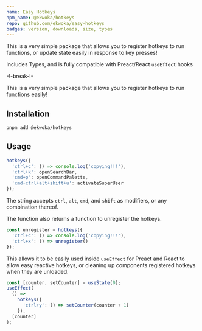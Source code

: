 ```yaml
---
name: Easy Hotkeys
npm_name: @ekwoka/hotkeys
repo: github.com/ekwoka/easy-hotkeys
badges: version, downloads, size, types
---
```


This is a very simple package that allows you to register hotkeys to run functions, or update state easily in response to key presses!

Includes Types, and is fully compatible with Preact/React `useEffect` hooks

-!-break-!-

This is a very simple package that allows you to register hotkeys to run functions easily!

## Installation

```zsh
pnpm add @ekwoka/hotkeys
```

## Usage

```js
hotkeys({
  'ctrl+c': () => console.log('copying!!!'),
  'ctrl+k': openSearchBar,
  'cmd+p': openCommandPalette,
  'cmd+ctrl+alt+shift+u': activateSuperUser
});
```

The string accepts `ctrl`, `alt`, `cmd`, and `shift` as modifiers, or any combination thereof.

The function also returns a function to unregister the hotkeys.

```js
const unregister = hotkeys({
  'ctrl+c': () => console.log('copying!!!'),
  'ctrl+x': () => unregister()
});
```

This allows it to be easily used inside `useEffect` for Preact and React to allow easy reactive hotkeys, or cleaning up components registered hotkeys when they are unloaded.

```js
const [counter, setCounter] = useState(0);
useEffect(
  () =>
    hotkeys({
      'ctrl+y': () => setCounter(counter + 1)
    }),
  [counter]
);
```
